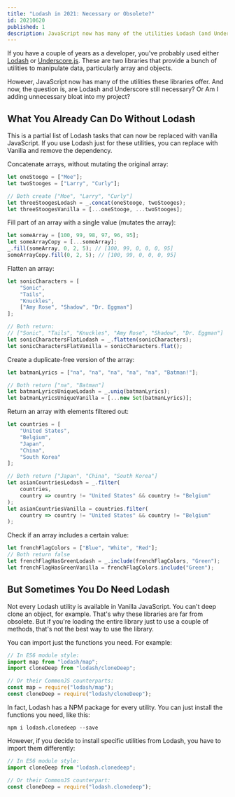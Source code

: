 ```yaml
---
title: "Lodash in 2021: Necessary or Obsolete?"
id: 20210620
published: 1
description: JavaScript now has many of the utilities Lodash (and Underscore) used to offer. Are these still necessary, or Am I adding unnecessary bloat into my project?
---
```

If you have a couple of years as a developer, you've probably used either [Lodash](https://lodash.com/) or [Underscore.js](https://underscorejs.org/). These are two libraries that provide a bunch of utilities to manipulate data, particularly array and objects.

However, JavaScript now has many of the utilities these libraries offer. And now, the question is, are Lodash and Underscore still necessary? Or Am I adding unnecessary bloat into my project?

## What You Already Can Do Without Lodash
This is a partial list of Lodash tasks that can now be replaced with vanilla JavaScript. If you use Lodash just for these utilities, you can replace with Vanilla and remove the dependency.

Concatenate arrays, without mutating the original array:
```javascript
let oneStooge = ["Moe"];
let twoStooges = ["Larry", "Curly"];

// Both create ["Moe", "Larry", "Curly"]
let threeStoogesLodash = _.concat(oneStooge, twoStooges);
let threeStoogesVanilla = [...oneStooge, ...twoStooges];
```

Fill part of an array with a single value (mutates the array):
```javascript
let someArray = [100, 99, 98, 97, 96, 95];
let someArrayCopy = [...someArray];
_.fill(someArray, 0, 2, 5); // [100, 99, 0, 0, 0, 95]
someArrayCopy.fill(0, 2, 5); // [100, 99, 0, 0, 0, 95]
```
Flatten an array:
```javascript
let sonicCharacters = [
    "Sonic",
    "Tails",
    "Knuckles",
    ["Amy Rose", "Shadow", "Dr. Eggman"]
];

// Both return:
// ["Sonic", "Tails", "Knuckles", "Amy Rose", "Shadow", "Dr. Eggman"]
let sonicCharactersFlatLodash = _.flatten(sonicCharacters);
let sonicCharactersFlatVanilla = sonicCharacters.flat();
```

Create a duplicate-free version of the array:
```javascript
let batmanLyrics = ["na", "na", "na", "na", "na", "Batman!"];

// Both return ["na", "Batman"]
let batmanLyricsUniqueLodash = _.uniq(batmanLyrics);
let batmanLyricsUniqueVanilla = [...new Set(batmanLyrics)];
```

Return an array with elements filtered out:
```javascript
let countries = [
    "United States", 
    "Belgium",
    "Japan",
    "China",
    "South Korea"
];

// Both return ["Japan", "China", "South Korea"]
let asianCountriesLodash = _.filter(
    countries,
    country => country != "United States" && country != "Belgium"
);
let asianCountriesVanilla = countries.filter(
    country => country != "United States" && country != "Belgium"
);
```

Check if an array includes a certain value:
```javascript
let frenchFlagColors = ["Blue", "White", "Red"];
// Both return false
let frenchFlagHasGreenLodash = _.include(frenchFlagColors, "Green");
let frenchFlagHasGreenVanilla = frenchFlagColors.include("Green");
```
## But Sometimes You Do Need Lodash
Not every Lodash utility is available in Vanilla JavaScript. You can't deep clone an object, for example. That's why these libraries are far from obsolete. But if you're loading the entire library just to use a couple of methods, that's not the best way to use the library.

You can import just the functions you need. For example:
```javascript
// In ES6 module style:
import map from "lodash/map";
import cloneDeep from "lodash/cloneDeep";

// Or their CommonJS counterparts:
const map = require("lodash/map");
const cloneDeep = require("lodash/cloneDeep");
```

In fact, Lodash has a NPM package for every utility. You can just install the functions you need, like this:
```
npm i lodash.clonedeep --save
```
However, if you decide to install specific utilities from Lodash, you have to import them differently:
```javascript
// In ES6 module style:
import cloneDeep from "lodash.clonedeep";

// Or their CommonJS counterpart:
const cloneDeep = require("lodash.clonedeep");
```